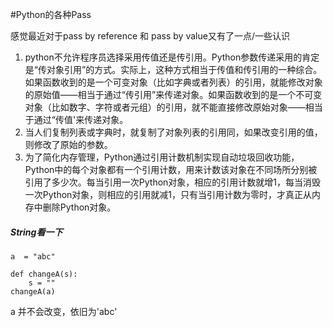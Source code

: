 #Python的各种Pass

感觉最近对于pass by reference 和 pass by value又有了一点/一些认识


1. python不允许程序员选择采用传值还是传引用。Python参数传递采用的肯定是“传对象引用”的方式。实际上，这种方式相当于传值和传引用的一种综合。如果函数收到的是一个可变对象（比如字典或者列表）的引用，就能修改对象的原始值——相当于通过“传引用”来传递对象。如果函数收到的是一个不可变对象（比如数字、字符或者元组）的引用，就不能直接修改原始对象——相当于通过“传值'来传递对象。
2. 当人们复制列表或字典时，就复制了对象列表的引用同，如果改变引用的值，则修改了原始的参数。
3. 为了简化内存管理，Python通过引用计数机制实现自动垃圾回收功能，Python中的每个对象都有一个引用计数，用来计数该对象在不同场所分别被引用了多少次。每当引用一次Python对象，相应的引用计数就增1，每当消毁一次Python对象，则相应的引用就减1，只有当引用计数为零时，才真正从内存中删除Python对象。




##### String看一下


    a  = "abc"
    
    def changeA(s):
    	s = ""
    changeA(a)


a 并不会改变，依旧为'abc'

 